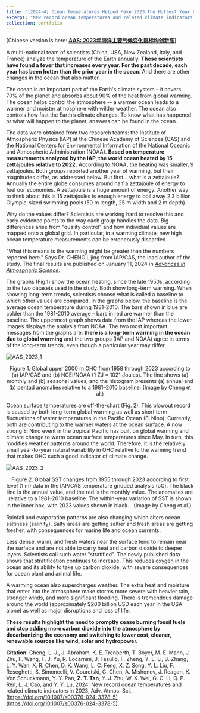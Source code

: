 ```yaml
---
title: "[2024-4] Ocean Temperatures Helped Make 2023 the Hottest Year Ever Recorded"
excerpt: "New record ocean temperatures and related climate indicators in 2023 <br/><img src='./AAS_2023_1.png'>"
collection: portfolio
---
```


[Chinese version is here: [**AAS: 2023年海洋主要气候变化指标均创新高**](https://iap.cas.cn/gb/xwdt/kyjz/202401/t20240111_6953597.html)]

A multi-national team of scientists (China, USA, New Zealand, Italy, and France) analyze the temperature of the Earth annually. **These scientists have found a fever that increases every year. For the past decade, each year has been hotter than the prior year in the ocean**. And there are other changes in the ocean that also matter.

The ocean is an important part of the Earth's climate system – it covers 70% of the planet and absorbs about 90% of the heat from global warming. The ocean helps control the atmosphere -- a warmer ocean leads to a warmer and moister atmosphere with wilder weather. The ocean also controls how fast the Earth’s climate changes. To know what has happened or what will happen to the planet, answers can be found in the ocean.

The data were obtained from two research teams: the Institute of Atmospheric Physics (IAP) at the Chinese Academy of Sciences (CAS) and the National Centers for Environmental Information of the National Oceanic and Atmospheric Administration (NOAA). **Based on temperature measurements analyzed by the IAP, the world ocean heated by 15 zettajoules relative to 2022.** According to NOAA, the heating was smaller, 9 zettajoules. Both groups reported another year of warming, but their magnitudes differ, as addressed below. But first... what is a zettajoule? Annually the entire globe consumes around half a zettajoule of energy to fuel our economies. A zettajoule is a huge amount of energy. Another way to think about this is 15 zettajoules is enough energy to boil away 2.3 billion Olympic-sized swimming pools (50 m length, 25 m width and 2 m depth). 

Why do the values differ? Scientists are working hard to resolve this and early evidence points to the way each group handles the data. Big differences arise from "quality control" and how individual values are mapped onto a global grid. In particular, in a warming climate, new high ocean temperature measurements can be erroneously discarded. 

"What this means is the warming might be greater than the numbers reported here." Says Dr. CHENG Lijing from IAP/CAS, the lead author of the study. The final results are published on January 11, 2024 in *[Advances in Atmospheric Science](https://doi.org/10.1007/s00376-024-3378-5)*.

The graphs (Fig.1) show the ocean heating, since the late 1950s, according to the two datasets used in the study. Both show long-term warming. When showing long-term trends, scientists choose what is called a baseline to which other values are compared. In the graphs below, the baseline is the average ocean temperature during 1981-2010. The bars shown in blue are colder than the 1981-2010 average – bars in red are warmer than the baseline. The uppermost graph shows data from the IAP whereas the lower images displays the analysis from NOAA. The two most important messages from the graphs are: **there is a long-term warming in the ocean due to global warming** and the two groups (IAP and NOAA) agree in terms of the long-term trends, even though a particular year may differ. 

![AAS_2023_1](../AAS_2023_1.png)

<center> Figure 1. Global upper 2000 m OHC from 1958 through 2023 according to (a) IAP/CAS and (b) NCEI/NOAA (1 ZJ = 1021 Joules). The line shows (a) monthly and (b) seasonal values, and the histogram presents (a) annual and (b) pentad anomalies relative to a 1981–2010 baseline. (Image by Cheng et al.) </center>

Ocean surface temperatures are off-the-chart (Fig. 2). This blowout record is caused by both long-term global warming as well as short term fluctuations of water temperatures in the Pacific Ocean (El Nino). Currently, both are contributing to the warmer waters at the ocean surface. A now strong El Nino event in the tropical Pacific has built on global warming and climate change to warm ocean surface temperatures since May. In turn, this modifies weather patterns around the world. Therefore, it is the relatively small year-to-year natural variability in OHC relative to the warming trend that makes OHC such a good indicator of climate change.

![AAS_2023_2](../AAS_2023_2.png)

<center>Figure 2. Global SST changes from 1955 through 2023 according to first level (1 m) data in the IAP/CAS temperature gridded analysis (oC). The black line is the annual value, and the red is the monthly value. The anomalies are relative to a 1981–2010 baseline. The within-year variation of SST is shown in the inner box, with 2023 values shown in black. （Image by Cheng et al.）</center>



Rainfall and evaporation patterns are also changing which alters ocean saltiness (salinity). Salty areas are getting saltier and fresh areas are getting fresher, with consequences for marine life and ocean currents. 

Less dense, warm, and fresh waters near the surface tend to remain near the surface and are not able to carry heat and carbon dioxide to deeper layers. Scientists call such water "stratified". The newly published data shows that stratification continues to increase. This reduces oxygen in the ocean and its ability to take up carbon dioxide, with severe consequences for ocean plant and animal life.

A warming ocean also supercharges weather. The extra heat and moisture that enter into the atmosphere make storms more severe with heavier rain, stronger winds, and more significant flooding. There is tremendous damage around the world (approximately $200 billion USD each year in the USA alone) as well as major disruptions and loss of life. 

**These results highlight the need to promptly cease burning fossil fuels and stop adding more carbon dioxide into the atmosphere by decarbonizing the economy and switching to lower cost, cleaner, renewable sources like wind, solar and hydropower.** 

 

**Citation**: Cheng, L. J., J. Abraham, K. E. Trenberth, T. Boyer, M. E. Mann, J. Zhu, F. Wang, F. J. Yu, R. Locarnini, J. Fasullo, F. Zheng, Y. L. Li, B. Zhang, L. Y. Wan, X. R. Chen, D. K. Wang, L. C. Feng, X. Z. Song, Y. L. Liu, F. Reseghetti, S. Simoncelli, V. Gouretski, G. Chen, A. Mishonov, J. Reagan, K. Von Schuckmann, Y. Y. Pan, **Z. T. Tan**, Y. J. Zhu, W. X. Wei, G. C. Li, Q. P. Ren, L. J. Cao, and Y. Y. Lu, 2024: New record ocean temperatures and related climate indicators in 2023, Adv. Atmos. Sci., [https://doi.org/10.1007/s00376-024-3378-5](https://doi.org/10.1007/s00376-024-3378-5).


